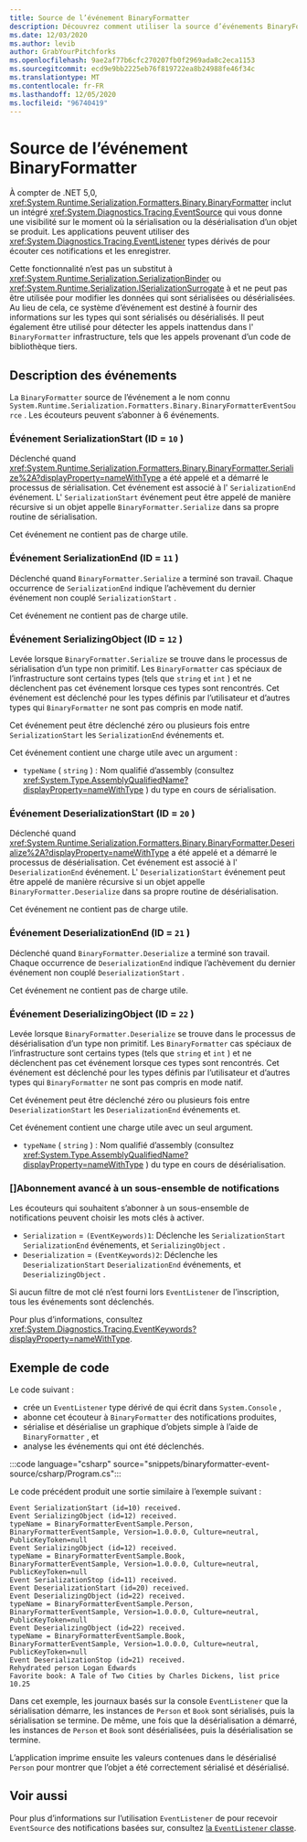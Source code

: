 ```yaml
---
title: Source de l’événement BinaryFormatter
description: Découvrez comment utiliser la source d’événements BinaryFormatter pour le journal lors de la sérialisation ou de la désérialisation.
ms.date: 12/03/2020
ms.author: levib
author: GrabYourPitchforks
ms.openlocfilehash: 9ae2af77b6cfc270207fb0f2969ada8c2eca1153
ms.sourcegitcommit: ecd9e9bb2225eb76f819722ea8b24988fe46f34c
ms.translationtype: MT
ms.contentlocale: fr-FR
ms.lasthandoff: 12/05/2020
ms.locfileid: "96740419"
---
```

# <a name="binaryformatter-event-source"></a>Source de l’événement BinaryFormatter

À compter de .NET 5,0, <xref:System.Runtime.Serialization.Formatters.Binary.BinaryFormatter> inclut un intégré <xref:System.Diagnostics.Tracing.EventSource> qui vous donne une visibilité sur le moment où la sérialisation ou la désérialisation d’un objet se produit. Les applications peuvent utiliser des <xref:System.Diagnostics.Tracing.EventListener> types dérivés de pour écouter ces notifications et les enregistrer.

Cette fonctionnalité n’est pas un substitut à <xref:System.Runtime.Serialization.SerializationBinder> ou <xref:System.Runtime.Serialization.ISerializationSurrogate> à et ne peut pas être utilisée pour modifier les données qui sont sérialisées ou désérialisées. Au lieu de cela, ce système d’événement est destiné à fournir des informations sur les types qui sont sérialisés ou désérialisés. Il peut également être utilisé pour détecter les appels inattendus dans l' `BinaryFormatter` infrastructure, tels que les appels provenant d’un code de bibliothèque tiers.

## <a name="description-of-events"></a>Description des événements

La `BinaryFormatter` source de l’événement a le nom connu `System.Runtime.Serialization.Formatters.Binary.BinaryFormatterEventSource` . Les écouteurs peuvent s’abonner à 6 événements.

### <a name="serializationstart-event-id--10"></a>Événement SerializationStart (ID = `10` )

Déclenché quand <xref:System.Runtime.Serialization.Formatters.Binary.BinaryFormatter.Serialize%2A?displayProperty=nameWithType> a été appelé et a démarré le processus de sérialisation. Cet événement est associé à l' `SerializationEnd` événement. L' `SerializationStart` événement peut être appelé de manière récursive si un objet appelle `BinaryFormatter.Serialize` dans sa propre routine de sérialisation.

Cet événement ne contient pas de charge utile.

### <a name="serializationend-event-id--11"></a>Événement SerializationEnd (ID = `11` )

Déclenché quand `BinaryFormatter.Serialize` a terminé son travail. Chaque occurrence de `SerializationEnd` indique l’achèvement du dernier événement non couplé `SerializationStart` .

Cet événement ne contient pas de charge utile.

### <a name="serializingobject-event-id--12"></a>Événement SerializingObject (ID = `12` )

Levée lorsque `BinaryFormatter.Serialize` se trouve dans le processus de sérialisation d’un type non primitif. Les `BinaryFormatter` cas spéciaux de l’infrastructure sont certains types (tels que `string` et `int` ) et ne déclenchent pas cet événement lorsque ces types sont rencontrés. Cet événement est déclenché pour les types définis par l’utilisateur et d’autres types qui `BinaryFormatter` ne sont pas compris en mode natif.

Cet événement peut être déclenché zéro ou plusieurs fois entre `SerializationStart` les `SerializationEnd` événements et.

Cet événement contient une charge utile avec un argument :

* `typeName` ( `string` ) : Nom qualifié d’assembly (consultez <xref:System.Type.AssemblyQualifiedName?displayProperty=nameWithType> ) du type en cours de sérialisation.

### <a name="deserializationstart-event-id--20"></a>Événement DeserializationStart (ID = `20` )

Déclenché quand <xref:System.Runtime.Serialization.Formatters.Binary.BinaryFormatter.Deserialize%2A?displayProperty=nameWithType> a été appelé et a démarré le processus de désérialisation. Cet événement est associé à l' `DeserializationEnd` événement. L' `DeserializationStart` événement peut être appelé de manière récursive si un objet appelle `BinaryFormatter.Deserialize` dans sa propre routine de désérialisation.

Cet événement ne contient pas de charge utile.

### <a name="deserializationend-event-id--21"></a>Événement DeserializationEnd (ID = `21` )

Déclenché quand `BinaryFormatter.Deserialize` a terminé son travail. Chaque occurrence de `DeserializationEnd` indique l’achèvement du dernier événement non couplé `DeserializationStart` .

Cet événement ne contient pas de charge utile.

### <a name="deserializingobject-event-id--22"></a>Événement DeserializingObject (ID = `22` )

Levée lorsque `BinaryFormatter.Deserialize` se trouve dans le processus de désérialisation d’un type non primitif. Les `BinaryFormatter` cas spéciaux de l’infrastructure sont certains types (tels que `string` et `int` ) et ne déclenchent pas cet événement lorsque ces types sont rencontrés. Cet événement est déclenché pour les types définis par l’utilisateur et d’autres types qui `BinaryFormatter` ne sont pas compris en mode natif.

Cet événement peut être déclenché zéro ou plusieurs fois entre `DeserializationStart` les `DeserializationEnd` événements et.

Cet événement contient une charge utile avec un seul argument.

* `typeName` ( `string` ) : Nom qualifié d’assembly (consultez <xref:System.Type.AssemblyQualifiedName?displayProperty=nameWithType> ) du type en cours de désérialisation.

### <a name="advanced-subscribing-to-a-subset-of-notifications"></a>\[\]Abonnement avancé à un sous-ensemble de notifications

Les écouteurs qui souhaitent s’abonner à un sous-ensemble de notifications peuvent choisir les mots clés à activer.

* `Serialization` = `(EventKeywords)1`: Déclenche les `SerializationStart` `SerializationEnd` événements, et `SerializingObject` .
* `Deserialization` = `(EventKeywords)2`: Déclenche les `DeserializationStart` `DeserializationEnd` événements, et `DeserializingObject` .

Si aucun filtre de mot clé n’est fourni lors `EventListener` de l’inscription, tous les événements sont déclenchés.

Pour plus d’informations, consultez <xref:System.Diagnostics.Tracing.EventKeywords?displayProperty=nameWithType>.

## <a name="sample-code"></a>Exemple de code

Le code suivant :

- crée un `EventListener` type dérivé de qui écrit dans `System.Console` ,
- abonne cet écouteur à `BinaryFormatter` des notifications produites,
- sérialise et désérialise un graphique d’objets simple à l’aide de `BinaryFormatter` , et
- analyse les événements qui ont été déclenchés.

:::code language="csharp" source="snippets/binaryformatter-event-source/csharp/Program.cs":::

Le code précédent produit une sortie similaire à l’exemple suivant :

```output
Event SerializationStart (id=10) received.
Event SerializingObject (id=12) received.
typeName = BinaryFormatterEventSample.Person, BinaryFormatterEventSample, Version=1.0.0.0, Culture=neutral, PublicKeyToken=null
Event SerializingObject (id=12) received.
typeName = BinaryFormatterEventSample.Book, BinaryFormatterEventSample, Version=1.0.0.0, Culture=neutral, PublicKeyToken=null
Event SerializationStop (id=11) received.
Event DeserializationStart (id=20) received.
Event DeserializingObject (id=22) received.
typeName = BinaryFormatterEventSample.Person, BinaryFormatterEventSample, Version=1.0.0.0, Culture=neutral, PublicKeyToken=null
Event DeserializingObject (id=22) received.
typeName = BinaryFormatterEventSample.Book, BinaryFormatterEventSample, Version=1.0.0.0, Culture=neutral, PublicKeyToken=null
Event DeserializationStop (id=21) received.
Rehydrated person Logan Edwards
Favorite book: A Tale of Two Cities by Charles Dickens, list price 10.25
```

Dans cet exemple, les journaux basés sur la console `EventListener` que la sérialisation démarre, les instances de `Person` et `Book` sont sérialisés, puis la sérialisation se termine. De même, une fois que la désérialisation a démarré, les instances de `Person` et `Book` sont désérialisées, puis la désérialisation se termine.

L’application imprime ensuite les valeurs contenues dans le désérialisé `Person` pour montrer que l’objet a été correctement sérialisé et désérialisé.

## <a name="see-also"></a>Voir aussi

Pour plus d’informations sur l’utilisation `EventListener` de pour recevoir `EventSource` des notifications basées sur, consultez [la `EventListener` classe](xref:System.Diagnostics.Tracing.EventListener).

